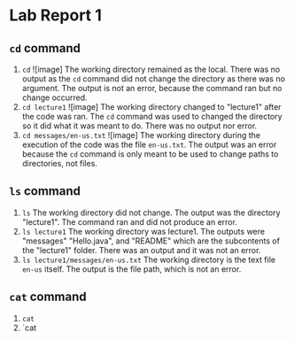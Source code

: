 # Lab Report 1 

## `cd` command
1. `cd`
![image]
The working directory remained as the local. There was no output as the `cd` command did not change the directory
as there was no argument. The output is not an error, because the command ran but no change occurred.
2. `cd lecture1`
![image]
The working directory changed to "lecture1" after the code was ran. The `cd` command was used to changed the directory
so it did what it was meant to do. There was no output nor error.
3. `cd messages/en-us.txt`
![image]
The working directory during the execution of the code was the file `en-us.txt`. The output was an error because
the `cd` command is only meant to be used to change paths to directories, not files.

## `ls` command
1. `ls`
The working directory did not change. The output was the directory "lecture1". The command ran and did not produce an error.
2. `ls lecture1`
The working directory was lecture1. The outputs were "messages" "Hello.java", and "README" which are the subcontents
of the "lecture1" folder. There was an output and it was not an error.
3. `ls lecture1/messages/en-us.txt` 
The working directory is the text file `en-us` itself. The output is the file path, which is not an error.

## `cat` command
1. `cat`
2. `cat
